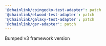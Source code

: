 ```yaml
---
'@chainlink/coingecko-test-adapter': patch
'@chainlink/elwood-test-adapter': patch
'@chainlink/galaxy-test-adapter': patch
'@chainlink/gsr-adapter': patch
---
```


Bumped v3 framework version
